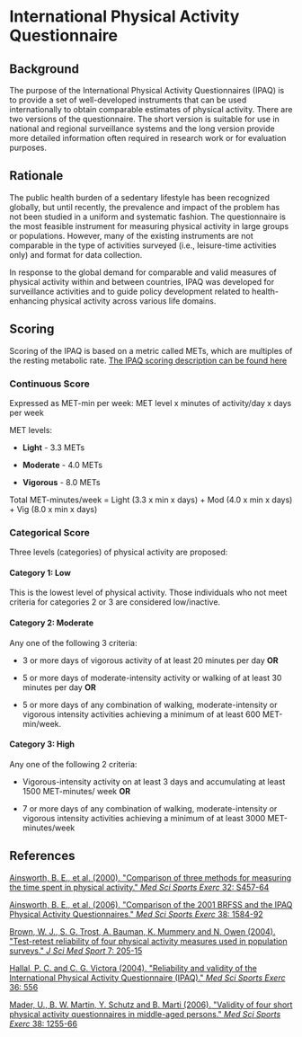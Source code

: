 
# International Physical Activity Questionnaire

## Background

The purpose of the International Physical Activity Questionnaires (IPAQ) is to provide a set of well-developed instruments that can be used internationally to obtain comparable estimates of physical activity. There are two versions of the questionnaire. The short version is suitable for use in national and regional surveillance systems and the long version provide more detailed information often required in research work or for evaluation purposes.

## Rationale

The public health burden of a sedentary lifestyle has been recognized globally, but until recently, the prevalence and impact of the problem has not been studied in a uniform and systematic fashion. The questionnaire is the most feasible instrument for measuring physical activity in large groups or populations. However, many of the existing instruments are not comparable in the type of activities surveyed (i.e., leisure-time activities only) and format for data collection. 

In response to the global demand for comparable and valid measures of physical activity within and between countries, IPAQ was developed for surveillance activities and to guide policy development related to health-enhancing physical activity across various life domains.

## Scoring

Scoring of the IPAQ is based on a metric called METs, which are multiples of the resting metabolic rate.
[The IPAQ scoring description can be found here ](https://docs.google.com/viewer?a=v&pid=sites&srcid=ZGVmYXVsdGRvbWFpbnx0aGVpcGFxfGd4OjE0NDgxMDk3NDU1YWRlZTM)

### Continuous Score

Expressed as MET-min per week: MET level x minutes of activity/day x days per week

MET levels:

* **Light** - 3.3 METs

* **Moderate** - 4.0 METs

* **Vigorous** - 8.0 METs

Total MET-minutes/week = Light (3.3 x min x days) + Mod (4.0 x min x days) + Vig (8.0 x min x days)


### Categorical Score

Three levels (categories) of physical activity are proposed:

#### Category 1: Low

This is the lowest level of physical activity. Those individuals who not meet criteria for categories 2 or 3 are considered low/inactive. 

#### Category 2: Moderate

Any one of the following 3 criteria:

* 3 or more days of vigorous activity of at least 20 minutes per day **OR**

* 5 or more days of moderate-intensity activity or walking of at least 30 minutes per day **OR**

* 5 or more days of any combination of walking, moderate-intensity or vigorous intensity activities achieving a minimum of at least 600 MET-min/week. 


#### Category 3: High

Any one of the following 2 criteria:

* Vigorous-intensity activity on at least 3 days and accumulating at least 1500 MET-minutes/
week **OR**

* 7 or more days of any combination of walking, moderate-intensity or vigorous
intensity activities achieving a minimum of at least 3000 MET-minutes/week 


## References

[Ainsworth, B. E., et al. (2000). "Comparison of three methods for measuring the time spent in physical activity." *Med Sci Sports Exerc* 32: S457-64](https://www.ncbi.nlm.nih.gov/pubmed/10993415)

[Ainsworth, B. E., et al. (2006). "Comparison of the 2001 BRFSS and the IPAQ Physical Activity Questionnaires." *Med Sci Sports Exerc* 38: 1584-92](https://www.ncbi.nlm.nih.gov/pubmed/16960519)

[Brown, W. J., S. G. Trost, A. Bauman, K. Mummery and N. Owen (2004). "Test-retest reliability of four physical activity measures used in population surveys." *J Sci Med Sport* 7: 205-15](https://www.ncbi.nlm.nih.gov/pubmed/15362316)

[Hallal, P. C. and C. G. Victora (2004). "Reliability and validity of the International Physical Activity Questionnaire (IPAQ)." *Med Sci Sports Exerc* 36: 556](https://www.ncbi.nlm.nih.gov/pubmed/15076800)

[Mader, U., B. W. Martin, Y. Schutz and B. Marti (2006). "Validity of four short physical activity questionnaires in middle-aged persons." *Med Sci Sports Exerc* 38: 1255-66](https://www.ncbi.nlm.nih.gov/pubmed/16826022)


